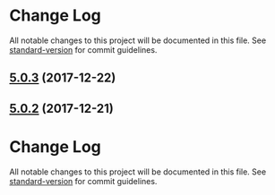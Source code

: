 # Change Log

All notable changes to this project will be documented in this file. See [standard-version](https://github.com/conventional-changelog/standard-version) for commit guidelines.

<a name="5.0.3"></a>
## [5.0.3](https://github.com/raptorbox/raptor-app/compare/v5.0.2...v5.0.3) (2017-12-22)



<a name="5.0.2"></a>
## [5.0.2](https://github.com/raptorbox/raptor-app/compare/v5.0.1...v5.0.2) (2017-12-21)



# Change Log

All notable changes to this project will be documented in this file. See [standard-version](https://github.com/conventional-changelog/standard-version) for commit guidelines.
